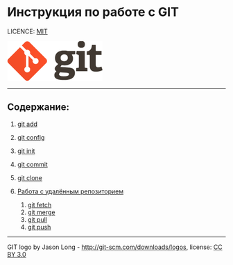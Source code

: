 # Инструкция по работе с GIT

LICENCE: [MIT](./license.md)

![git-logo](./assets/git-logo.png)

---


## Содержание:

1. [git add](./add.md)
2. [git config](./gitconfig.md)
3. [git init](./gitinit.md)
4. [git commit](./gitcommit.md)
5. [git clone](./gitclone.md)
6. [Работа с удалённым репозиторием](./work.md)

    1. [git fetch](./gitfetch.md)
    8. [git merge](./gitmerge.md)
    9. [git pull](./gitpull.md)
    10. [git push](./gitpush.md)









---
GIT logo by Jason Long - http://git-scm.com/downloads/logos,
license: [CC BY 3.0](https://creativecommons.org/licenses/by/3.0/)